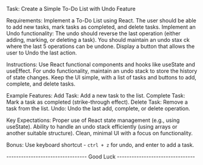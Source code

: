 Task: Create a Simple To-Do List with Undo Feature

Requirements:
Implement a To-Do List using React.
The user should be able to add new tasks, mark tasks as completed, and delete tasks.
Implement an Undo functionality:
The undo should reverse the last operation (either adding, marking, or deleting a task).
You should maintain an undo stax	ck where the last 5 operations can be undone.
Display a button that allows the user to Undo the last action.

Instructions:
Use React functional components and hooks like useState and useEffect.
For undo functionality, maintain an undo stack to store the history of state changes.
Keep the UI simple, with a list of tasks and buttons to add, complete, and delete tasks.

Example Features:
Add Task: Add a new task to the list.
Complete Task: Mark a task as completed (strike-through effect).
Delete Task: Remove a task from the list.
Undo: Undo the last add, complete, or delete operation.

Key Expectations:
Proper use of React state management (e.g., using useState).
Ability to handle an undo stack efficiently (using arrays or another suitable structure).
Clean, minimal UI with a focus on functionality.

Bonus:
Use keyboard shortcut - `ctrl + z` for undo, and enter to add a task.



--------------------------------- Good Luck --------------------------------
